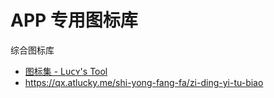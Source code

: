 # APP 专用图标库
综合图标库

- [图标集 - Lᴜᴄʏ's Tool](https://wiki.repcz.link/quantumultx/icon/#1151)
- https://qx.atlucky.me/shi-yong-fang-fa/zi-ding-yi-tu-biao
